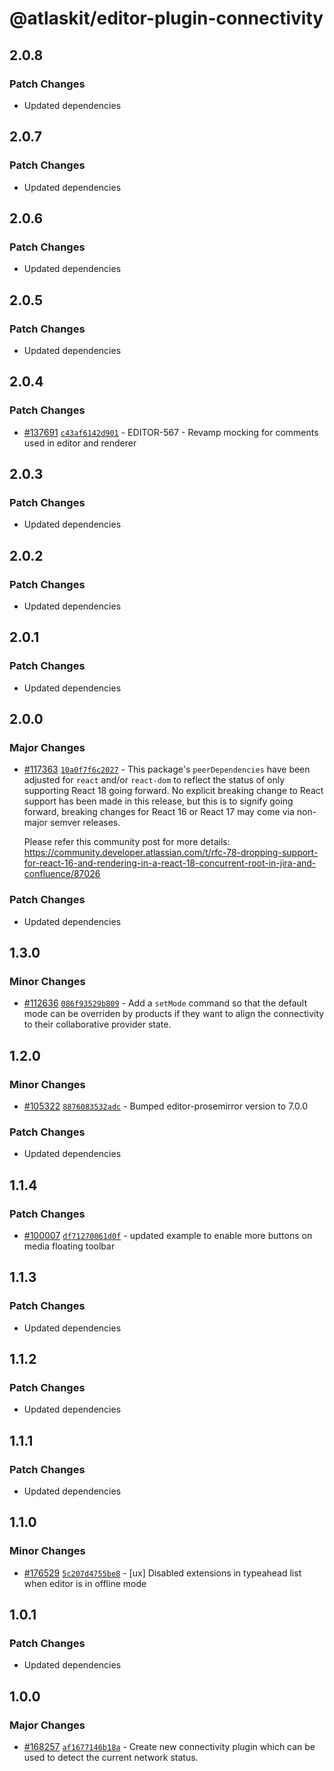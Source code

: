 # @atlaskit/editor-plugin-connectivity

## 2.0.8

### Patch Changes

- Updated dependencies

## 2.0.7

### Patch Changes

- Updated dependencies

## 2.0.6

### Patch Changes

- Updated dependencies

## 2.0.5

### Patch Changes

- Updated dependencies

## 2.0.4

### Patch Changes

- [#137691](https://bitbucket.org/atlassian/atlassian-frontend-monorepo/pull-requests/137691)
  [`c43af6142d901`](https://bitbucket.org/atlassian/atlassian-frontend-monorepo/commits/c43af6142d901) -
  EDITOR-567 - Revamp mocking for comments used in editor and renderer

## 2.0.3

### Patch Changes

- Updated dependencies

## 2.0.2

### Patch Changes

- Updated dependencies

## 2.0.1

### Patch Changes

- Updated dependencies

## 2.0.0

### Major Changes

- [#117363](https://stash.atlassian.com/projects/CONFCLOUD/repos/confluence-frontend/pull-requests/117363)
  [`10a0f7f6c2027`](https://stash.atlassian.com/projects/CONFCLOUD/repos/confluence-frontend/commits/10a0f7f6c2027) -
  This package's `peerDependencies` have been adjusted for `react` and/or `react-dom` to reflect the
  status of only supporting React 18 going forward. No explicit breaking change to React support has
  been made in this release, but this is to signify going forward, breaking changes for React 16 or
  React 17 may come via non-major semver releases.

  Please refer this community post for more details:
  https://community.developer.atlassian.com/t/rfc-78-dropping-support-for-react-16-and-rendering-in-a-react-18-concurrent-root-in-jira-and-confluence/87026

### Patch Changes

- Updated dependencies

## 1.3.0

### Minor Changes

- [#112636](https://stash.atlassian.com/projects/CONFCLOUD/repos/confluence-frontend/pull-requests/112636)
  [`086f93529b809`](https://stash.atlassian.com/projects/CONFCLOUD/repos/confluence-frontend/commits/086f93529b809) -
  Add a `setMode` command so that the default mode can be overriden by products if they want to
  align the connectivity to their collaborative provider state.

## 1.2.0

### Minor Changes

- [#105322](https://stash.atlassian.com/projects/CONFCLOUD/repos/confluence-frontend/pull-requests/105322)
  [`8876083532adc`](https://stash.atlassian.com/projects/CONFCLOUD/repos/confluence-frontend/commits/8876083532adc) -
  Bumped editor-prosemirror version to 7.0.0

### Patch Changes

- Updated dependencies

## 1.1.4

### Patch Changes

- [#100007](https://stash.atlassian.com/projects/CONFCLOUD/repos/confluence-frontend/pull-requests/100007)
  [`df71270061d0f`](https://stash.atlassian.com/projects/CONFCLOUD/repos/confluence-frontend/commits/df71270061d0f) -
  updated example to enable more buttons on media floating toolbar

## 1.1.3

### Patch Changes

- Updated dependencies

## 1.1.2

### Patch Changes

- Updated dependencies

## 1.1.1

### Patch Changes

- Updated dependencies

## 1.1.0

### Minor Changes

- [#176529](https://stash.atlassian.com/projects/CONFCLOUD/repos/confluence-frontend/pull-requests/176529)
  [`5c207d4755be8`](https://stash.atlassian.com/projects/CONFCLOUD/repos/confluence-frontend/commits/5c207d4755be8) -
  [ux] Disabled extensions in typeahead list when editor is in offline mode

## 1.0.1

### Patch Changes

- Updated dependencies

## 1.0.0

### Major Changes

- [#168257](https://stash.atlassian.com/projects/CONFCLOUD/repos/confluence-frontend/pull-requests/168257)
  [`af1677146b18a`](https://stash.atlassian.com/projects/CONFCLOUD/repos/confluence-frontend/commits/af1677146b18a) -
  Create new connectivity plugin which can be used to detect the current network status.
